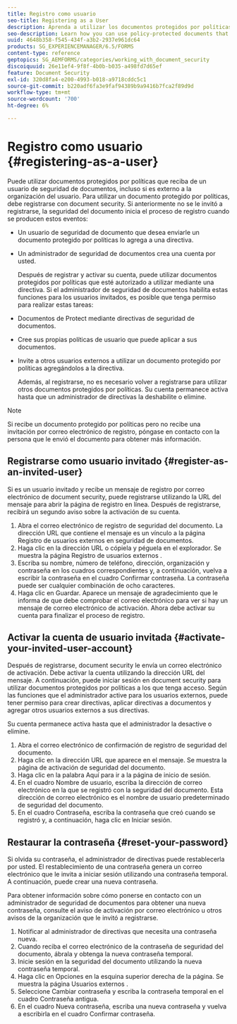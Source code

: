 ```yaml
---
title: Registro como usuario
seo-title: Registering as a User
description: Aprenda a utilizar los documentos protegidos por políticas que reciba de un usuario de seguridad de documentos, incluso si es externo a la organización del usuario.
seo-description: Learn how you can use policy-protected documents that you receive from an document security user, even if you are external to the user’s organization.
uuid: 4648b358-f545-434f-a3b2-2937e961dc64
products: SG_EXPERIENCEMANAGER/6.5/FORMS
content-type: reference
geptopics: SG_AEMFORMS/categories/working_with_document_security
discoiquuid: 26e11ef4-9f8f-4b0b-b035-a498fd7d65ef
feature: Document Security
exl-id: 320d8fa4-e200-4993-b018-a9718cddc5c1
source-git-commit: b220adf6fa3e9faf94389b9a9416b7fca2f89d9d
workflow-type: tm+mt
source-wordcount: '700'
ht-degree: 6%

---
```


# Registro como usuario {#registering-as-a-user}

Puede utilizar documentos protegidos por políticas que reciba de un usuario de seguridad de documentos, incluso si es externo a la organización del usuario. Para utilizar un documento protegido por políticas, debe registrarse con document security. Si anteriormente no se le invitó a registrarse, la seguridad del documento inicia el proceso de registro cuando se producen estos eventos:

* Un usuario de seguridad de documento que desea enviarle un documento protegido por políticas lo agrega a una directiva.
* Un administrador de seguridad de documentos crea una cuenta por usted.

   Después de registrar y activar su cuenta, puede utilizar documentos protegidos por políticas que esté autorizado a utilizar mediante una directiva. Si el administrador de seguridad de documentos habilita estas funciones para los usuarios invitados, es posible que tenga permiso para realizar estas tareas:

* Documentos de Protect mediante directivas de seguridad de documentos.
* Cree sus propias políticas de usuario que puede aplicar a sus documentos.
* Invite a otros usuarios externos a utilizar un documento protegido por políticas agregándolos a la directiva.

   Además, al registrarse, no es necesario volver a registrarse para utilizar otros documentos protegidos por políticas. Su cuenta permanece activa hasta que un administrador de directivas la deshabilite o elimine.

>[!NOTE]
>
>Si recibe un documento protegido por políticas pero no recibe una invitación por correo electrónico de registro, póngase en contacto con la persona que le envió el documento para obtener más información.

## Registrarse como usuario invitado {#register-as-an-invited-user}

Si es un usuario invitado y recibe un mensaje de registro por correo electrónico de document security, puede registrarse utilizando la URL del mensaje para abrir la página de registro en línea. Después de registrarse, recibirá un segundo aviso sobre la activación de su cuenta.

1. Abra el correo electrónico de registro de seguridad del documento. La dirección URL que contiene el mensaje es un vínculo a la página Registro de usuarios externos en seguridad de documentos.
1. Haga clic en la dirección URL o cópiela y péguela en el explorador. Se muestra la página Registro de usuarios externos .
1. Escriba su nombre, número de teléfono, dirección, organización y contraseña en los cuadros correspondientes y, a continuación, vuelva a escribir la contraseña en el cuadro Confirmar contraseña. La contraseña puede ser cualquier combinación de ocho caracteres.
1. Haga clic en Guardar. Aparece un mensaje de agradecimiento que le informa de que debe comprobar el correo electrónico para ver si hay un mensaje de correo electrónico de activación. Ahora debe activar su cuenta para finalizar el proceso de registro.

## Activar la cuenta de usuario invitada {#activate-your-invited-user-account}

Después de registrarse, document security le envía un correo electrónico de activación. Debe activar la cuenta utilizando la dirección URL del mensaje. A continuación, puede iniciar sesión en document security para utilizar documentos protegidos por políticas a los que tenga acceso. Según las funciones que el administrador active para los usuarios externos, puede tener permiso para crear directivas, aplicar directivas a documentos y agregar otros usuarios externos a sus directivas.

Su cuenta permanece activa hasta que el administrador la desactive o elimine.

1. Abra el correo electrónico de confirmación de registro de seguridad del documento.
1. Haga clic en la dirección URL que aparece en el mensaje. Se muestra la página de activación de seguridad del documento.
1. Haga clic en la palabra Aquí para ir a la página de inicio de sesión.
1. En el cuadro Nombre de usuario, escriba la dirección de correo electrónico en la que se registró con la seguridad del documento. Esta dirección de correo electrónico es el nombre de usuario predeterminado de seguridad del documento.
1. En el cuadro Contraseña, escriba la contraseña que creó cuando se registró y, a continuación, haga clic en Iniciar sesión.

## Restaurar la contraseña {#reset-your-password}

Si olvida su contraseña, el administrador de directivas puede restablecerla por usted. El restablecimiento de una contraseña genera un correo electrónico que le invita a iniciar sesión utilizando una contraseña temporal. A continuación, puede crear una nueva contraseña.

Para obtener información sobre cómo ponerse en contacto con un administrador de seguridad de documentos para obtener una nueva contraseña, consulte el aviso de activación por correo electrónico u otros avisos de la organización que le invitó a registrarse.

1. Notificar al administrador de directivas que necesita una contraseña nueva.
1. Cuando reciba el correo electrónico de la contraseña de seguridad del documento, ábrala y obtenga la nueva contraseña temporal.
1. Inicie sesión en la seguridad del documento utilizando la nueva contraseña temporal.
1. Haga clic en Opciones en la esquina superior derecha de la página. Se muestra la página Usuarios externos .
1. Seleccione Cambiar contraseña y escriba la contraseña temporal en el cuadro Contraseña antigua.
1. En el cuadro Nueva contraseña, escriba una nueva contraseña y vuelva a escribirla en el cuadro Confirmar contraseña.

